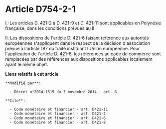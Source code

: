 # Article D754-2-1

I.-Les articles D. 421-2 à D. 421-9 et D. 421-11 sont applicables en Polynésie française, dans les conditions prévues au II. 

II. Les dispositions de l'article D. 421-6 faisant référence aux autorités européennes s'appliquent dans le respect de la
décision d'association prévue à l'article 187 du traité instituant l'Union européenne. Pour l'application de l'article D.
421-8, les références au code de commerce sont remplacées par des références aux dispositions applicables localement ayant le
même objet.

**Liens relatifs à cet article**

	**Modifié par**:

	  - Décret n°2014-1315 du 3 novembre 2014 - art. 6

	**Cite**:

	  - Code monétaire et financier - art. D421-11
	  - Code monétaire et financier - art. D421-2
	  - Code monétaire et financier - art. D421-6
	  - Code monétaire et financier - art. D421-8
